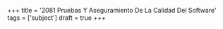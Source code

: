 +++
title = '2081 Pruebas Y Aseguramiento De La Calidad Del Software'
tags = ['subject']
draft = true
+++
